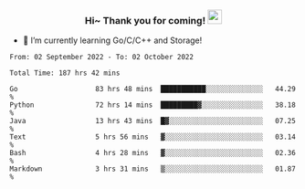 <h3 align="center">
    Hi~ Thank you for coming!
    <img src="https://media.giphy.com/media/hvRJCLFzcasrR4ia7z/giphy.gif" width="25px">
</h3>

<!--
**pineapple-man/pineapple-man** is a ✨ _special_ ✨ repository because its `README.md` (this file) appears on your GitHub profile.

Here are some ideas to get you started:
- 🔭 I’m currently working on ...
- 🤔 I’m looking for help with ...
- 💬 Ask me about ...
- 📫 How to reach me: ...
- 😄 Pronouns: ...
- ⚡ Fun fact: 
- 👯 I’m looking to collaborate on kubernetes
-->
- 🌱 I’m currently learning Go/C/C++ and Storage!

<!--START_SECTION:waka-->

```text
From: 02 September 2022 - To: 02 October 2022

Total Time: 187 hrs 42 mins

Go                   83 hrs 48 mins  ███████████░░░░░░░░░░░░░░   44.29 %
Python               72 hrs 14 mins  █████████▓░░░░░░░░░░░░░░░   38.18 %
Java                 13 hrs 43 mins  █▓░░░░░░░░░░░░░░░░░░░░░░░   07.25 %
Text                 5 hrs 56 mins   ▓░░░░░░░░░░░░░░░░░░░░░░░░   03.14 %
Bash                 4 hrs 28 mins   ▓░░░░░░░░░░░░░░░░░░░░░░░░   02.36 %
Markdown             3 hrs 31 mins   ▒░░░░░░░░░░░░░░░░░░░░░░░░   01.87 %
```

<!--END_SECTION:waka-->
